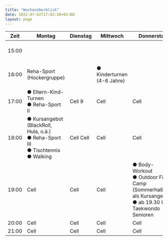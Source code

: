 ```yaml
---
title: "Wochenüberblick"
date: 2022-07-02T17:02:58+03:00
layout: page
---
```


| Zeit | Montag   | Dienstag    | Mittwoch    | Donnerstag    | Freitag    |
|------|----------|-------------|-------------|---------------|------------|
| 15:00|||||● ab 15:30 Uhr Eltern-Kind-Turnen|
| 16:00|Reha-Sport (Hockergruppe)||● Kinderturnen (4-6 Jahre)	||● ab 16:30 Uhr Leichtathletik Kinder
| 17:00|● Eltern-Kind-Turnen</br> ● Reha-Sport II| Cell 9      | Cell        | Cell          | Cell       |
| 18:00|● Kursangebot (BlackRoll, Hula, o.ä.)</br>● Reha-Sport III</br>● Tischtennis</br>● Walking</br>| Cell  Cell        | Cell          | Cell       |
| 19:00| Cell     | Cell        | Cell        |● Body-Workout</br> ● Outdoor Fit Camp (Sommerhalbjahr als Kursangebot)</br> ● ab 19.30 Uhr Taekwondo Senioren| Cell       |
| 20:00| Cell     | Cell        | Cell        | Cell          | Cell       |
| 21:00| Cell     | Cell        | Cell        | Cell          | Cell       |
